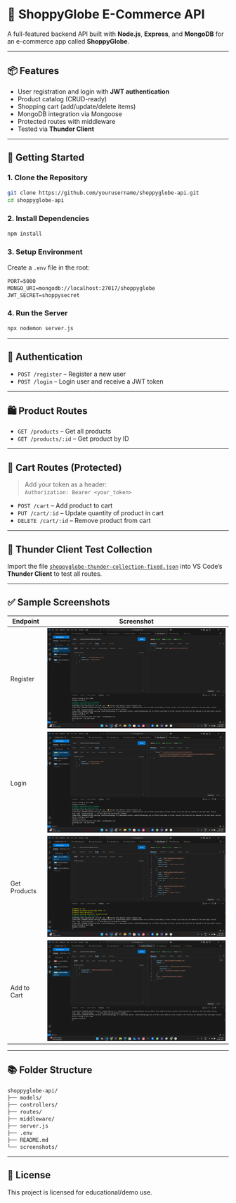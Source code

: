 
# 🛒 ShoppyGlobe E-Commerce API

A full-featured backend API built with **Node.js**, **Express**, and **MongoDB** for an e-commerce app called **ShoppyGlobe**.

---

## 📦 Features

- User registration and login with **JWT authentication**
- Product catalog (CRUD-ready)
- Shopping cart (add/update/delete items)
- MongoDB integration via Mongoose
- Protected routes with middleware
- Tested via **Thunder Client**

---

## 🚀 Getting Started

### 1. Clone the Repository

```bash
git clone https://github.com/yourusername/shoppyglobe-api.git
cd shoppyglobe-api
```

### 2. Install Dependencies

```bash
npm install
```

### 3. Setup Environment

Create a `.env` file in the root:

```env
PORT=5000
MONGO_URI=mongodb://localhost:27017/shoppyglobe
JWT_SECRET=shoppysecret
```

### 4. Run the Server

```bash
npx nodemon server.js
```

---

## 🔐 Authentication

- `POST /register` – Register a new user
- `POST /login` – Login user and receive a JWT token

---

## 🛍 Product Routes

- `GET /products` – Get all products
- `GET /products/:id` – Get product by ID

---

## 🛒 Cart Routes (Protected)

> Add your token as a header:  
> `Authorization: Bearer <your_token>`

- `POST /cart` – Add product to cart
- `PUT /cart/:id` – Update quantity of product in cart
- `DELETE /cart/:id` – Remove product from cart

---

## 📸 Thunder Client Test Collection

Import the file [`shoppyglobe-thunder-collection-fixed.json`](./shoppyglobe-thunder-collection-fixed.json) into VS Code’s **Thunder Client** to test all routes.

---

## ✅ Sample Screenshots

| Endpoint       | Screenshot                                                                 |
|----------------|----------------------------------------------------------------------------|
| Register        | ![Register](./screenshots/Screenshot%20(38).png)                                   |
| Login           | ![Login](./screenshots/Screenshot%20(39).png)                                   |
| Get Products    | ![Get Products](./screenshots/Screenshot%20(41).png)                                   |
| Add to Cart     | ![Add to Cart](./screenshots/Screenshot%20(53).png)                                   |

---

## 📚 Folder Structure

```
shoppyglobe-api/
├── models/
├── controllers/
├── routes/
├── middleware/
├── server.js
├── .env
├── README.md
└── screenshots/
```

---

## 📝 License

This project is licensed for educational/demo use.
